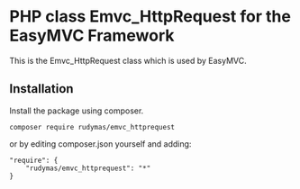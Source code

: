 # PHP class Emvc_HttpRequest for the EasyMVC Framework

This is the Emvc_HttpRequest class which is used by EasyMVC.

## Installation
Install the package using composer.
```
composer require rudymas/emvc_httprequest
```

or by editing composer.json yourself and adding:
```
"require": {
    "rudymas/emvc_httprequest": "*"
}
```
